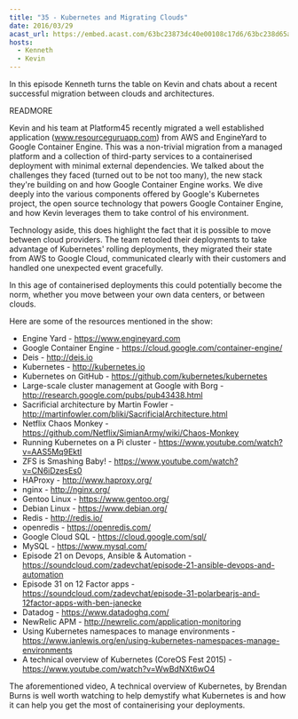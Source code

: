 ```yaml
---
title: "35 - Kubernetes and Migrating Clouds"
date: 2016/03/29
acast_url: https://embed.acast.com/63bc23873dc40e00108c17d6/63bc238d65ae3d001128d7ce
hosts:
  - Kenneth
  - Kevin
---
```


In this episode Kenneth turns the table on Kevin and chats about a recent successful migration between clouds and architectures.

READMORE

Kevin and his team at Platform45 recently migrated a well established application (www.resourceguruapp.com) from AWS and EngineYard to Google Container Engine. This was a non-trivial migration from a managed platform and a collection of third-party services to a containerised deployment with minimal external dependencies. We talked about the challenges they faced (turned out to be not too many), the new stack they're building on and how Google Container Engine works. We dive deeply into the various components offered by Google's Kubernetes project, the open source technology that powers Google Container Engine, and how Kevin leverages them to take control of his environment.

Technology aside, this does highlight the fact that it is possible to move between cloud providers. The team retooled their deployments to take advantage of Kubernetes' rolling deployments, they migrated their state from AWS to Google Cloud, communicated clearly with their customers and handled one unexpected event gracefully. 

In this age of containerised deployments this could potentially become the norm, whether you move between your own data centers, or between clouds.

Here are some of the resources mentioned in the show:

* Engine Yard - https://www.engineyard.com
* Google Container Engine - https://cloud.google.com/container-engine/
* Deis - http://deis.io
* Kubernetes - http://kubernetes.io
* Kubernetes on GitHub - https://github.com/kubernetes/kubernetes
* Large-scale cluster management at Google with Borg - http://research.google.com/pubs/pub43438.html
* Sacrificial architecture by Martin Fowler - http://martinfowler.com/bliki/SacrificialArchitecture.html
* Netflix Chaos Monkey - https://github.com/Netflix/SimianArmy/wiki/Chaos-Monkey
* Running Kubernetes on a Pi cluster - https://www.youtube.com/watch?v=AAS5Mq9EktI
* ZFS is Smashing Baby! - https://www.youtube.com/watch?v=CN6iDzesEs0
* HAProxy - http://www.haproxy.org/
* nginx - http://nginx.org/
* Gentoo Linux - https://www.gentoo.org/
* Debian Linux - https://www.debian.org/
* Redis - http://redis.io/
* openredis - https://openredis.com/
* Google Cloud SQL - https://cloud.google.com/sql/
* MySQL - https://www.mysql.com/
* Episode 21 on Devops, Ansible & Automation - https://soundcloud.com/zadevchat/episode-21-ansible-devops-and-automation
* Episode 31 on 12 Factor apps - https://soundcloud.com/zadevchat/episode-31-polarbearjs-and-12factor-apps-with-ben-janecke
* Datadog - https://www.datadoghq.com/
* NewRelic APM - http://newrelic.com/application-monitoring
* Using Kubernetes namespaces to manage environments - https://www.ianlewis.org/en/using-kubernetes-namespaces-manage-environments
* A technical overview of Kubernetes (CoreOS Fest 2015) - https://www.youtube.com/watch?v=WwBdNXt6wO4

The aforementioned video, A technical overview of Kubernetes, by Brendan Burns is well worth watching to help demystify what Kubernetes is and how it can help you get the most of containerising your deployments.
